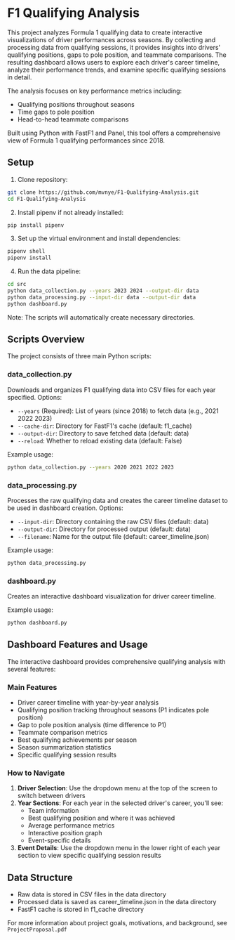# F1 Qualifying Analysis

This project analyzes Formula 1 qualifying data to create interactive visualizations of driver performances across seasons. By collecting and processing data from qualifying sessions, it provides insights into drivers' qualifying positions, gaps to pole position, and teammate comparisons. The resulting dashboard allows users to explore each driver's career timeline, analyze their performance trends, and examine specific qualifying sessions in detail. 

The analysis focuses on key performance metrics including:
- Qualifying positions throughout seasons
- Time gaps to pole position
- Head-to-head teammate comparisons

Built using Python with FastF1 and Panel, this tool offers a comprehensive view of Formula 1 qualifying performances since 2018.

## Setup
1. Clone repository:
```bash
git clone https://github.com/mvnye/F1-Qualifying-Analysis.git
cd F1-Qualifying-Analysis
```

2. Install pipenv if not already installed:
```bash
pip install pipenv
```

3. Set up the virtual environment and install dependencies:
```bash
pipenv shell
pipenv install
```

4. Run the data pipeline:
```bash
cd src
python data_collection.py --years 2023 2024 --output-dir data
python data_processing.py --input-dir data --output-dir data
python dashboard.py
```

Note: The scripts will automatically create necessary directories.

## Scripts Overview
The project consists of three main Python scripts:

### data_collection.py
Downloads and organizes F1 qualifying data into CSV files for each year specified. Options:
- `--years` (Required): List of years (since 2018) to fetch data (e.g., 2021 2022 2023)
- `--cache-dir`: Directory for FastF1's cache (default: f1_cache)
- `--output-dir`: Directory to save fetched data (default: data)
- `--reload`: Whether to reload existing data (default: False)

Example usage:
```bash
python data_collection.py --years 2020 2021 2022 2023
```

### data_processing.py
Processes the raw qualifying data and creates the career timeline dataset to be used in dashboard creation. Options:
- `--input-dir`: Directory containing the raw CSV files (default: data)
- `--output-dir`: Directory for processed output (default: data)
- `--filename`: Name for the output file (default: career_timeline.json)

Example usage:
```bash
python data_processing.py 
```

### dashboard.py
Creates an interactive dashboard visualization for driver career timeline.

Example usage:
```bash
python dashboard.py 
```

## Dashboard Features and Usage
The interactive dashboard provides comprehensive qualifying analysis with several features:

### Main Features
- Driver career timeline with year-by-year analysis
- Qualifying position tracking throughout seasons (P1 indicates pole position)
- Gap to pole position analysis (time difference to P1)
- Teammate comparison metrics
- Best qualifying achievements per season
- Season summarization statistics
- Specific qualifying session results 

### How to Navigate
1. **Driver Selection**: Use the dropdown menu at the top of the screen to switch between drivers
2. **Year Sections**: For each year in the selected driver's career, you'll see:
   - Team information
   - Best qualifying position and where it was achieved
   - Average performance metrics
   - Interactive position graph
   - Event-specific details
3. **Event Details**: Use the dropdown menu in the lower right of each year section to view specific qualifying session results

## Data Structure
- Raw data is stored in CSV files in the data directory
- Processed data is saved as career_timeline.json in the data directory
- FastF1 cache is stored in f1_cache directory

For more information about project goals, motivations, and background, see `ProjectProposal.pdf`
